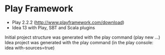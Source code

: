 Play Framework
==============

* Play 2.2.2 (http://www.playframework.com/download)
* Idea 13 with Play, SBT and Scala plugins

Initial project structure was generated with the play command (play new ...)
Idea project was generated with the play command (in the play console: idea with-sources=true)